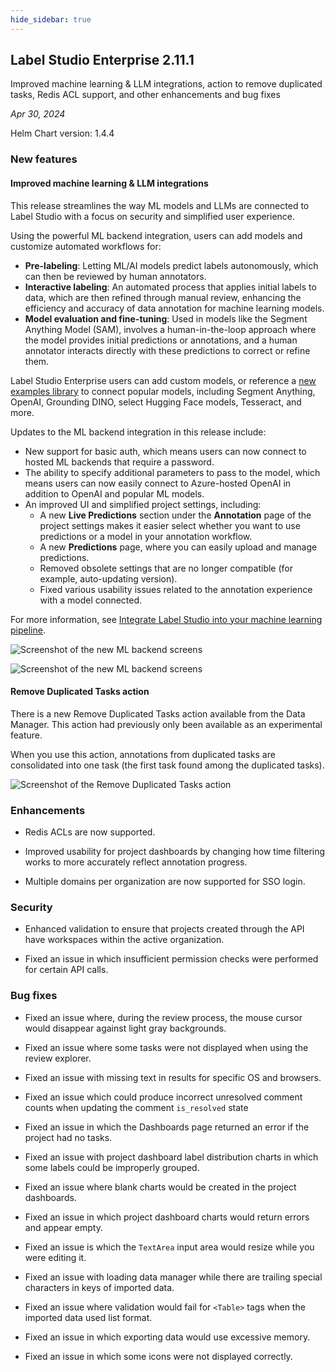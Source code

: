 ```yaml
---
hide_sidebar: true
---
```


## Label Studio Enterprise 2.11.1

<div class="onprem-highlight">Improved machine learning & LLM integrations, action to remove duplicated tasks, Redis ACL support, and other enhancements and bug fixes</div>

*Apr 30, 2024*

Helm Chart version: 1.4.4

### New features 

#### Improved machine learning & LLM integrations

This release streamlines the way ML models and LLMs are connected to Label Studio with a focus on security and simplified user experience. 

Using the powerful ML backend integration, users can add models and customize automated workflows for:

- **Pre-labeling**: Letting ML/AI models predict labels autonomously, which can then be reviewed by human annotators.
- **Interactive labeling**: An automated process that applies initial labels to data, which are then refined through manual review, enhancing the efficiency and accuracy of data annotation for machine learning models.
- **Model evaluation and fine-tuning**: Used in models like the Segment Anything Model (SAM), involves a human-in-the-loop approach where the model provides initial predictions or annotations, and a human annotator interacts directly with these predictions to correct or refine them.

Label Studio Enterprise users can add custom models, or reference a [new examples library](https://github.com/HumanSignal/label-studio-ml-backend/tree/master) to connect popular models, including Segment Anything, OpenAI, Grounding DINO, select Hugging Face models, Tesseract, and more.

Updates to the ML backend integration in this release include:

- New support for basic auth, which means users can now connect to hosted ML backends that require a password.
- The ability to specify additional parameters to pass to the model, which means users can now easily connect to Azure-hosted OpenAI in addition to OpenAI and popular ML models.
- An improved UI and simplified project settings, including:
    - A new **Live Predictions** section under the **Annotation** page of the project settings makes it easier select whether you want to use predictions or a model in your annotation workflow.
    - A new **Predictions** page, where you can easily upload and manage predictions.
    - Removed obsolete settings that are no longer compatible (for example, auto-updating version).
    - Fixed various usability issues related to the annotation experience with a model connected.

For more information, see [Integrate Label Studio into your machine learning pipeline](ml).

![Screenshot of the new ML backend screens](/images/releases/2-11-0-ml-backend2.png)

![Screenshot of the new ML backend screens](/images/releases/2-11-0-ml-backend.png)


#### Remove Duplicated Tasks action

There is a new Remove Duplicated Tasks action available from the Data Manager. This action had previously only been available as an experimental feature.  

When you use this action, annotations from duplicated tasks are consolidated into one task (the first task found among the duplicated tasks). 

![Screenshot of the Remove Duplicated Tasks action](/images/releases/2-11-1-remove-duplicate.png)


### Enhancements

- Redis ACLs are now supported.

- Improved usability for project dashboards by changing how time filtering works to more accurately reflect annotation progress.

- Multiple domains per organization are now supported for SSO login.


### Security

- Enhanced validation to ensure that projects created through the API have workspaces within the active organization.

- Fixed an issue in which insufficient permission checks were performed for certain API calls.


### Bug fixes

- Fixed an issue where, during the review process, the mouse cursor would disappear against light gray backgrounds.

- Fixed an issue where some tasks were not displayed when using the review explorer.

- Fixed an issue with missing text in results for specific OS and browsers.

- Fixed an issue which could produce incorrect unresolved comment counts when updating the comment `is_resolved` state

- Fixed an issue in which the Dashboards page returned an error if the project had no tasks.

- Fixed an issue with project dashboard label distribution charts in which some labels could be improperly grouped.

- Fixed an issue where blank charts would be created in the project dashboards. 

- Fixed an issue in which project dashboard charts would return errors and appear empty.

- Fixed an issue is which the `TextArea` input area would resize while you were editing it.

- Fixed an issue with loading data manager while there are trailing special characters in keys of imported data.

- Fixed an issue where validation would fail for `<Table>` tags when the imported data used list format.

- Fixed an issue in which exporting data would use excessive memory.

- Fixed an issue in which some icons were not displayed correctly.

